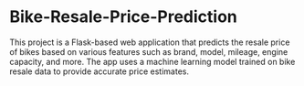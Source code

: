 # Bike-Resale-Price-Prediction
This project is a Flask-based web application that predicts the resale price of bikes based on various features such as brand, model, mileage, engine capacity, and more. The app uses a machine learning model trained on bike resale data to provide accurate price estimates.
